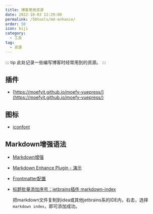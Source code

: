 ```yaml
---
title: 博客常用资源
date: 2022-10-03 12:29:00
permalink: /50tools/md-enhance/
order: 50
icon: biji
category:
  - 工具
tag:
  - 资源
---
```


::: tip
此处记录一些编写博客时经常用到的资源。
:::

## 插件

- [https://moefyit.github.io/moefy-vuepress/](https://moefyit.github.io/moefy-vuepress/)

## 图标

- [iconfont](https://www.iconfont.cn/)

## Markdown增强语法

- [Markdown增强](https://vuepress-theme-hope.github.io/v2/md-enhance/zh/guide/#%E8%87%AA%E5%AE%9A%E4%B9%89%E5%AF%B9%E9%BD%90)

- [Markdown Enhance Plugin - 演示](https://vuepress-theme-hope.github.io/md-enhance-demo/)

- [Frontmatter配置](https://vuepress-theme-hope.github.io/v2/zh/config/frontmatter/info.html#author)

- [标题批量添加序号：jetbrains插件 markdown-index](https://plugins.jetbrains.com/plugin/19667-markdown-index)

  把markdown文件复制到idea或其他jetbrains系的IDE内，右击，选择`markdown index`，即可添加成功。

